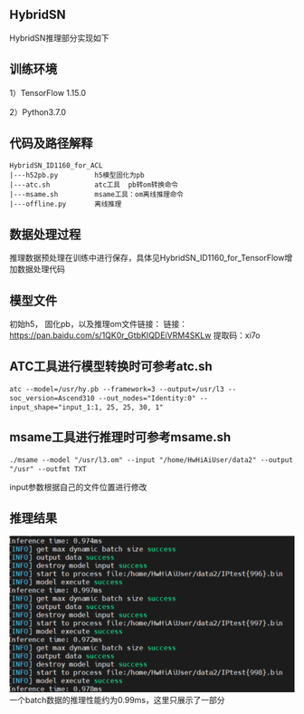 ## HybridSN

HybridSN推理部分实现如下

## 训练环境

1）TensorFlow 1.15.0

2）Python3.7.0

## 代码及路径解释

```
HybridSN_ID1160_for_ACL
|---h52pb.py         h5模型固化为pb
|---atc.sh           atc工具  pb转om转换命令
|---msame.sh         msame工具：om离线推理命令
|---offline.py       离线推理
```

## 数据处理过程

推理数据预处理在训练中进行保存，具体见HybridSN_ID1160_for_TensorFlow增加数据处理代码

## 模型文件

初始h5， 固化pb，以及推理om文件链接： 链接：https://pan.baidu.com/s/1QK0r_GtbKIQDEiVRM4SKLw 
提取码：xi7o

## ATC工具进行模型转换时可参考atc.sh

```
atc --model=/usr/hy.pb --framework=3 --output=/usr/l3 --soc_version=Ascend310 --out_nodes="Identity:0" --input_shape="input_1:1, 25, 25, 30, 1"
```

## msame工具进行推理时可参考msame.sh

```
./msame --model "/usr/l3.om" --input "/home/HwHiAiUser/data2" --output "/usr" --outfmt TXT
```

input参数根据自己的文件位置进行修改

## 推理结果

![输入图片说明](image.png)
一个batch数据的推理性能约为0.99ms，这里只展示了一部分

